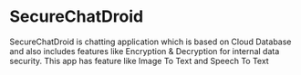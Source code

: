 # SecureChatDroid
SecureChatDroid is chatting application which is based on Cloud Database and also includes features like Encryption &amp; Decryption for internal data security. This app has feature like Image To Text and Speech To Text
